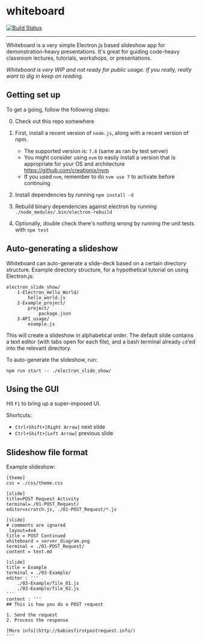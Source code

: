 # whiteboard

[![Build Status](https://drone.io/bitbucket.org/michaelb/whiteboard/status.png)](https://drone.io/bitbucket.org/michaelb/whiteboard/latest)

-------------------------

Whiteboard is a very simple Electron.js based slideshow app for
demonstration-heavy presentations. It's great for guiding code-heavy classroom
lectures, tutorials, workshops, or presentations.

*Whiteboard is very WIP and not ready for public usage. If you really, really want
to dig in keep on reading.*

## Getting set up

To get a going, follow the following steps:

0. Check out this repo somewhere

1. First, install a recent version of `node.js`, along with a recent version of
npm.
    - The supported version is: `7.8` (same as ran by test server)
    - You might consider using `nvm` to easily install a version that is
      appropriate for your OS and architecture
      https://github.com/creationix/nvm
    - If you used `nvm`, remember to do `nvm use 7` to activate before
      continuing

2. Install dependencies by running `npm install -d`
3. Rebuild binary dependencies against electron by running
`./node_modules/.bin/electron-rebuild`
3. Optionally, double check there's nothing wrong by running the unit tests
with `npm test`

## Auto-generating a slideshow

Whiteboard can auto-generate a slide-deck based on a certain directory
structure. Example directory structure, for a hypothetical tutorial on using
Electron.js:

    electron_slide_show/
        1-Electron_Hello_World/
            hello_world.js
        2-Example_project/
            project/
                package.json
        3-API_usage/
            example.js

This will create a slideshow in alphabetical order. The default slide contains
a text editor (with tabs open for each file), and a bash terminal already
`cd`'ed into the relevant directory.

To auto-generate the slideshow, run:

```
npm run start -- ./electron_slide_show/
```

## Using the GUI

Hit `F1` to bring up a super-imposed UI.

Shortcuts:

* `Ctrl+Shift+[Right Arrow]` next slide
* `Ctrl+Shift+[Left Arrow]` previous slide


## Slideshow file format

Example slideshow:

```
[theme]
css = ./css/theme.css

[slide]
title=POST Request Activity
terminal=./01-POST_Request/
editor=scratch.js, ./01-POST_Request/*.js

[slide]
# comments are ignored
_layout=4x4
title = POST Continued
whiteboard = server_diagram.png
terminal = ./01-POST_Request/
content = text.md

[slide]
title = Example
terminal = ./03-Example/
editor : '''
    ./03-Example/file_01.js
    ./03-Example/file_02.js
'''
content : '''
## This is how you do a POST request

1. Send the request
2. Process the response

[More info](http://babiesfirstpostrequest.info/)
'''
```


